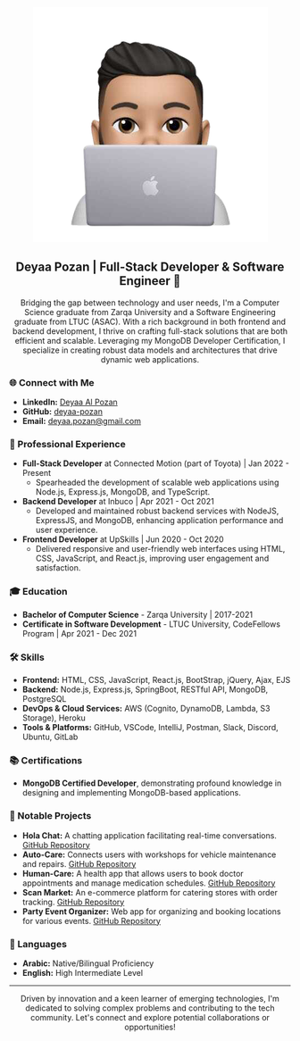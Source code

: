 <p align="center">
  <img src="https://github.com/Mazen-Al-Samman/Mazen-Al-Samman/blob/dfb216cc965c5cdba9792876a36f26ae24e65d00/Image_from_iOS-removebg-preview.png" alt="Deyaa Pozan - Software Developer & Full-Stack Engineer">
</p>

<h2 align="center">Deyaa Pozan | Full-Stack Developer & Software Engineer 🚀</h2>

<p align="center">
  Bridging the gap between technology and user needs, I'm a Computer Science graduate from Zarqa University and a Software Engineering graduate from LTUC (ASAC). With a rich background in both frontend and backend development, I thrive on crafting full-stack solutions that are both efficient and scalable. Leveraging my MongoDB Developer Certification, I specialize in creating robust data models and architectures that drive dynamic web applications.
</p>

### 🌐 Connect with Me

- **LinkedIn:** [Deyaa Al Pozan](https://www.linkedin.com/in/deyaa-al-pozan/)
- **GitHub:** [deyaa-pozan](https://github.com/deyaa-pozan)
- **Email:** [deyaa.pozan@gmail.com](mailto:deyaa.pozan@gmail.com)

### 💼 Professional Experience

- **Full-Stack Developer** at Connected Motion (part of Toyota) | Jan 2022 - Present
  - Spearheaded the development of scalable web applications using Node.js, Express.js, MongoDB, and TypeScript.
- **Backend Developer** at Inbuco | Apr 2021 - Oct 2021
  - Developed and maintained robust backend services with NodeJS, ExpressJS, and MongoDB, enhancing application performance and user experience.
- **Frontend Developer** at UpSkills | Jun 2020 - Oct 2020
  - Delivered responsive and user-friendly web interfaces using HTML, CSS, JavaScript, and React.js, improving user engagement and satisfaction.

### 🎓 Education

- **Bachelor of Computer Science** - Zarqa University | 2017-2021
- **Certificate in Software Development** - LTUC University, CodeFellows Program | Apr 2021 - Dec 2021

### 🛠 Skills

- **Frontend:** HTML, CSS, JavaScript, React.js, BootStrap, jQuery, Ajax, EJS
- **Backend:** Node.js, Express.js, SpringBoot, RESTful API, MongoDB, PostgreSQL
- **DevOps & Cloud Services:** AWS (Cognito, DynamoDB, Lambda, S3 Storage), Heroku
- **Tools & Platforms:** GitHub, VSCode, IntelliJ, Postman, Slack, Discord, Ubuntu, GitLab

### 📚 Certifications

- **MongoDB Certified Developer**, demonstrating profound knowledge in designing and implementing MongoDB-based applications.

### 🚀 Notable Projects

- **Hola Chat:** A chatting application facilitating real-time conversations. [GitHub Repository](https://github.com/Hola-Project)
- **Auto-Care:** Connects users with workshops for vehicle maintenance and repairs. [GitHub Repository](https://github.com/Pro-maintenance)
- **Human-Care:** A health app that allows users to book doctor appointments and manage medication schedules. [GitHub Repository](https://github.com/Human-Care-Tech)
- **Scan Market:** An e-commerce platform for catering stores with order tracking. [GitHub Repository](https://github.com/deyaa-pozan/projectuni)
- **Party Event Organizer:** Web app for organizing and booking locations for various events. [GitHub Repository](https://github.com/bit404-ltuc/party-event)

### 📢 Languages

- **Arabic:** Native/Bilingual Proficiency
- **English:** High Intermediate Level

---

<p align="center">
  Driven by innovation and a keen learner of emerging technologies, I'm dedicated to solving complex problems and contributing to the tech community. Let's connect and explore potential collaborations or opportunities!
</p>
